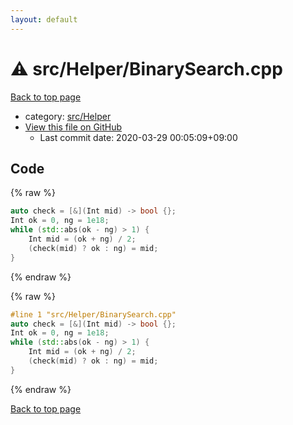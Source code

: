 ```yaml
---
layout: default
---
```


<!-- mathjax config similar to math.stackexchange -->
<script type="text/javascript" async
  src="https://cdnjs.cloudflare.com/ajax/libs/mathjax/2.7.5/MathJax.js?config=TeX-MML-AM_CHTML">
</script>
<script type="text/x-mathjax-config">
  MathJax.Hub.Config({
    TeX: { equationNumbers: { autoNumber: "AMS" }},
    tex2jax: {
      inlineMath: [ ['$','$'] ],
      processEscapes: true
    },
    "HTML-CSS": { matchFontHeight: false },
    displayAlign: "left",
    displayIndent: "2em"
  });
</script>

<script type="text/javascript" src="https://cdnjs.cloudflare.com/ajax/libs/jquery/3.4.1/jquery.min.js"></script>
<script src="https://cdn.jsdelivr.net/npm/jquery-balloon-js@1.1.2/jquery.balloon.min.js" integrity="sha256-ZEYs9VrgAeNuPvs15E39OsyOJaIkXEEt10fzxJ20+2I=" crossorigin="anonymous"></script>
<script type="text/javascript" src="../../../assets/js/copy-button.js"></script>
<link rel="stylesheet" href="../../../assets/css/copy-button.css" />


# :warning: src/Helper/BinarySearch.cpp

<a href="../../../index.html">Back to top page</a>

* category: <a href="../../../index.html#1b49b634354b8edb1dc8ef8a73014950">src/Helper</a>
* <a href="{{ site.github.repository_url }}/blob/master/src/Helper/BinarySearch.cpp">View this file on GitHub</a>
    - Last commit date: 2020-03-29 00:05:09+09:00




## Code

<a id="unbundled"></a>
{% raw %}
```cpp
auto check = [&](Int mid) -> bool {};
Int ok = 0, ng = 1e18;
while (std::abs(ok - ng) > 1) {
    Int mid = (ok + ng) / 2;
    (check(mid) ? ok : ng) = mid;
}

```
{% endraw %}

<a id="bundled"></a>
{% raw %}
```cpp
#line 1 "src/Helper/BinarySearch.cpp"
auto check = [&](Int mid) -> bool {};
Int ok = 0, ng = 1e18;
while (std::abs(ok - ng) > 1) {
    Int mid = (ok + ng) / 2;
    (check(mid) ? ok : ng) = mid;
}

```
{% endraw %}

<a href="../../../index.html">Back to top page</a>

